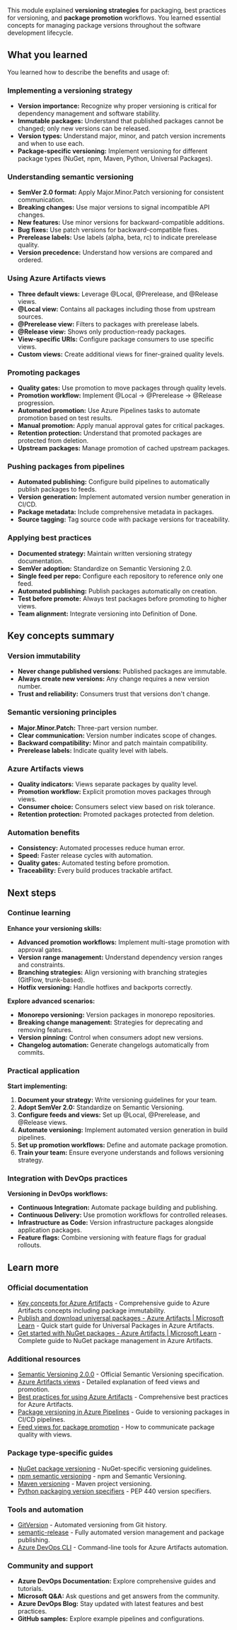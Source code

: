This module explained **versioning strategies** for packaging, best practices for versioning, and **package promotion** workflows. You learned essential concepts for managing package versions throughout the software development lifecycle.

## What you learned

You learned how to describe the benefits and usage of:

### Implementing a versioning strategy

- **Version importance:** Recognize why proper versioning is critical for dependency management and software stability.
- **Immutable packages:** Understand that published packages cannot be changed; only new versions can be released.
- **Version types:** Understand major, minor, and patch version increments and when to use each.
- **Package-specific versioning:** Implement versioning for different package types (NuGet, npm, Maven, Python, Universal Packages).

### Understanding semantic versioning

- **SemVer 2.0 format:** Apply Major.Minor.Patch versioning for consistent communication.
- **Breaking changes:** Use major versions to signal incompatible API changes.
- **New features:** Use minor versions for backward-compatible additions.
- **Bug fixes:** Use patch versions for backward-compatible fixes.
- **Prerelease labels:** Use labels (alpha, beta, rc) to indicate prerelease quality.
- **Version precedence:** Understand how versions are compared and ordered.

### Using Azure Artifacts views

- **Three default views:** Leverage @Local, @Prerelease, and @Release views.
- **@Local view:** Contains all packages including those from upstream sources.
- **@Prerelease view:** Filters to packages with prerelease labels.
- **@Release view:** Shows only production-ready packages.
- **View-specific URIs:** Configure package consumers to use specific views.
- **Custom views:** Create additional views for finer-grained quality levels.

### Promoting packages

- **Quality gates:** Use promotion to move packages through quality levels.
- **Promotion workflow:** Implement @Local → @Prerelease → @Release progression.
- **Automated promotion:** Use Azure Pipelines tasks to automate promotion based on test results.
- **Manual promotion:** Apply manual approval gates for critical packages.
- **Retention protection:** Understand that promoted packages are protected from deletion.
- **Upstream packages:** Manage promotion of cached upstream packages.

### Pushing packages from pipelines

- **Automated publishing:** Configure build pipelines to automatically publish packages to feeds.
- **Version generation:** Implement automated version number generation in CI/CD.
- **Package metadata:** Include comprehensive metadata in packages.
- **Source tagging:** Tag source code with package versions for traceability.

### Applying best practices

- **Documented strategy:** Maintain written versioning strategy documentation.
- **SemVer adoption:** Standardize on Semantic Versioning 2.0.
- **Single feed per repo:** Configure each repository to reference only one feed.
- **Automated publishing:** Publish packages automatically on creation.
- **Test before promote:** Always test packages before promoting to higher views.
- **Team alignment:** Integrate versioning into Definition of Done.

## Key concepts summary

### Version immutability

- **Never change published versions:** Published packages are immutable.
- **Always create new versions:** Any change requires a new version number.
- **Trust and reliability:** Consumers trust that versions don't change.

### Semantic versioning principles

- **Major.Minor.Patch:** Three-part version number.
- **Clear communication:** Version number indicates scope of changes.
- **Backward compatibility:** Minor and patch maintain compatibility.
- **Prerelease labels:** Indicate quality level with labels.

### Azure Artifacts views

- **Quality indicators:** Views separate packages by quality level.
- **Promotion workflow:** Explicit promotion moves packages through views.
- **Consumer choice:** Consumers select view based on risk tolerance.
- **Retention protection:** Promoted packages protected from deletion.

### Automation benefits

- **Consistency:** Automated processes reduce human error.
- **Speed:** Faster release cycles with automation.
- **Quality gates:** Automated testing before promotion.
- **Traceability:** Every build produces trackable artifact.

## Next steps

### Continue learning

**Enhance your versioning skills:**

- **Advanced promotion workflows:** Implement multi-stage promotion with approval gates.
- **Version range management:** Understand dependency version ranges and constraints.
- **Branching strategies:** Align versioning with branching strategies (GitFlow, trunk-based).
- **Hotfix versioning:** Handle hotfixes and backports correctly.

**Explore advanced scenarios:**

- **Monorepo versioning:** Version packages in monorepo repositories.
- **Breaking change management:** Strategies for deprecating and removing features.
- **Version pinning:** Control when consumers adopt new versions.
- **Changelog automation:** Generate changelogs automatically from commits.

### Practical application

**Start implementing:**

1.  **Document your strategy:** Write versioning guidelines for your team.
2.  **Adopt SemVer 2.0:** Standardize on Semantic Versioning.
3.  **Configure feeds and views:** Set up @Local, @Prerelease, and @Release views.
4.  **Automate versioning:** Implement automated version generation in build pipelines.
5.  **Set up promotion workflows:** Define and automate package promotion.
6.  **Train your team:** Ensure everyone understands and follows versioning strategy.

### Integration with DevOps practices

**Versioning in DevOps workflows:**

- **Continuous Integration:** Automate package building and publishing.
- **Continuous Delivery:** Use promotion workflows for controlled releases.
- **Infrastructure as Code:** Version infrastructure packages alongside application packages.
- **Feature flags:** Combine versioning with feature flags for gradual rollouts.

## Learn more

### Official documentation

- [Key concepts for Azure Artifacts](/azure/devops/artifacts/artifacts-key-concepts#immutability) - Comprehensive guide to Azure Artifacts concepts including package immutability.
- [Publish and download universal packages - Azure Artifacts \| Microsoft Learn](/azure/devops/artifacts/quickstarts/universal-packages) - Quick start guide for Universal Packages in Azure Artifacts.
- [Get started with NuGet packages - Azure Artifacts \| Microsoft Learn](/azure/devops/artifacts/get-started-nuget) - Complete guide to NuGet package management in Azure Artifacts.

### Additional resources

- [Semantic Versioning 2.0.0](https://semver.org/) - Official Semantic Versioning specification.
- [Azure Artifacts views](/azure/devops/artifacts/concepts/views) - Detailed explanation of feed views and promotion.
- [Best practices for using Azure Artifacts](/azure/devops/artifacts/concepts/best-practices) - Comprehensive best practices for Azure Artifacts.
- [Package versioning in Azure Pipelines](/azure/devops/pipelines/artifacts/nuget#package-versioning) - Guide to versioning packages in CI/CD pipelines.
- [Feed views for package promotion](/azure/devops/artifacts/feeds/views) - How to communicate package quality with views.

### Package type-specific guides

- [NuGet package versioning](/nuget/concepts/package-versioning) - NuGet-specific versioning guidelines.
- [npm semantic versioning](https://docs.npmjs.com/about-semantic-versioning) - npm and Semantic Versioning.
- [Maven versioning](https://maven.apache.org/guides/introduction/introduction-to-the-pom.html#project-version) - Maven project versioning.
- [Python packaging version specifiers](https://packaging.python.org/en/latest/specifications/version-specifiers/) - PEP 440 version specifiers.

### Tools and automation

- [GitVersion](https://gitversion.net/) - Automated versioning from Git history.
- [semantic-release](https://semantic-release.gitbook.io/) - Fully automated version management and package publishing.
- [Azure DevOps CLI](https://docs.microsoft.com/en-us/cli/azure/artifacts) - Command-line tools for Azure Artifacts automation.

### Community and support

- **Azure DevOps Documentation:** Explore comprehensive guides and tutorials.
- **Microsoft Q&A:** Ask questions and get answers from the community.
- **Azure DevOps Blog:** Stay updated with latest features and best practices.
- **GitHub samples:** Explore example pipelines and configurations.

